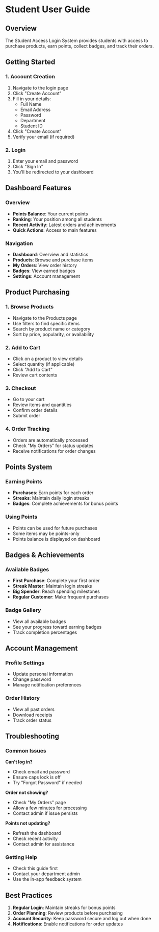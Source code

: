 # Student User Guide

## Overview

The Student Access Login System provides students with access to purchase products, earn points, collect badges, and track their orders.

## Getting Started

### 1. Account Creation

1. Navigate to the login page
2. Click "Create Account" 
3. Fill in your details:
   - Full Name
   - Email Address
   - Password
   - Department
   - Student ID
4. Click "Create Account"
5. Verify your email (if required)

### 2. Login

1. Enter your email and password
2. Click "Sign In"
3. You'll be redirected to your dashboard

## Dashboard Features

### Overview
- **Points Balance**: Your current points
- **Ranking**: Your position among all students
- **Recent Activity**: Latest orders and achievements
- **Quick Actions**: Access to main features

### Navigation
- **Dashboard**: Overview and statistics
- **Products**: Browse and purchase items
- **My Orders**: View order history
- **Badges**: View earned badges
- **Settings**: Account management

## Product Purchasing

### 1. Browse Products
- Navigate to the Products page
- Use filters to find specific items
- Search by product name or category
- Sort by price, popularity, or availability

### 2. Add to Cart
- Click on a product to view details
- Select quantity (if applicable)
- Click "Add to Cart"
- Review cart contents

### 3. Checkout
- Go to your cart
- Review items and quantities
- Confirm order details
- Submit order

### 4. Order Tracking
- Orders are automatically processed
- Check "My Orders" for status updates
- Receive notifications for order changes

## Points System

### Earning Points
- **Purchases**: Earn points for each order
- **Streaks**: Maintain daily login streaks
- **Badges**: Complete achievements for bonus points

### Using Points
- Points can be used for future purchases
- Some items may be points-only
- Points balance is displayed on dashboard

## Badges & Achievements

### Available Badges
- **First Purchase**: Complete your first order
- **Streak Master**: Maintain login streaks
- **Big Spender**: Reach spending milestones
- **Regular Customer**: Make frequent purchases

### Badge Gallery
- View all available badges
- See your progress toward earning badges
- Track completion percentages

## Account Management

### Profile Settings
- Update personal information
- Change password
- Manage notification preferences

### Order History
- View all past orders
- Download receipts
- Track order status

## Troubleshooting

### Common Issues

**Can't log in?**
- Check email and password
- Ensure caps lock is off
- Try "Forgot Password" if needed

**Order not showing?**
- Check "My Orders" page
- Allow a few minutes for processing
- Contact admin if issue persists

**Points not updating?**
- Refresh the dashboard
- Check recent activity
- Contact admin for assistance

### Getting Help
- Check this guide first
- Contact your department admin
- Use the in-app feedback system

## Best Practices

1. **Regular Login**: Maintain streaks for bonus points
2. **Order Planning**: Review products before purchasing
3. **Account Security**: Keep password secure and log out when done
4. **Notifications**: Enable notifications for order updates 